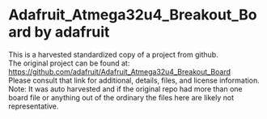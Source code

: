 
# Adafruit_Atmega32u4_Breakout_Board by adafruit  
This is a harvested standardized copy of a project from github.  
The original project can be found at:  
https://github.com/adafruit/Adafruit_Atmega32u4_Breakout_Board  
Please consult that link for additional, details, files, and license information.  
Note: It was auto harvested and if the original repo had more than one board file or anything out of the ordinary the files here are likely not representative.  
    